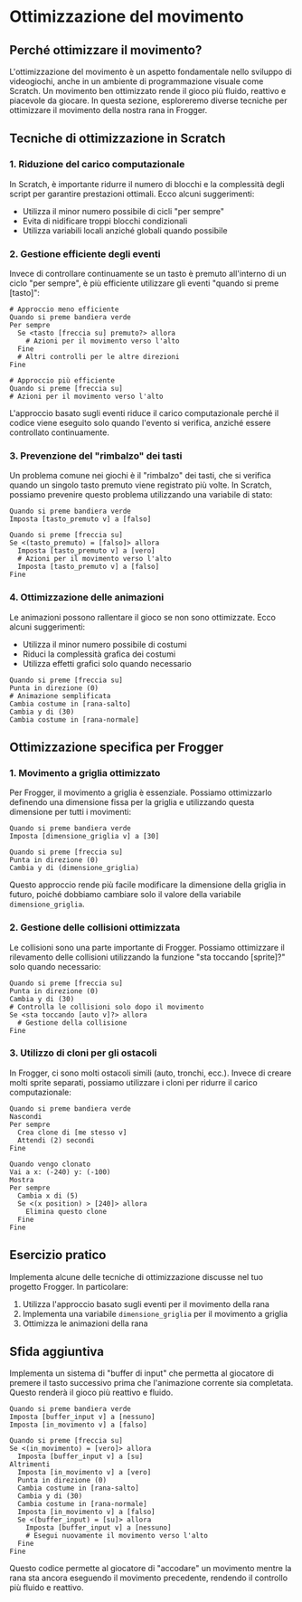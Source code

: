 # Ottimizzazione del movimento

## Perché ottimizzare il movimento?

L'ottimizzazione del movimento è un aspetto fondamentale nello sviluppo di videogiochi, anche in un ambiente di programmazione visuale come Scratch. Un movimento ben ottimizzato rende il gioco più fluido, reattivo e piacevole da giocare. In questa sezione, esploreremo diverse tecniche per ottimizzare il movimento della nostra rana in Frogger.

## Tecniche di ottimizzazione in Scratch

### 1. Riduzione del carico computazionale

In Scratch, è importante ridurre il numero di blocchi e la complessità degli script per garantire prestazioni ottimali. Ecco alcuni suggerimenti:

- Utilizza il minor numero possibile di cicli "per sempre"
- Evita di nidificare troppi blocchi condizionali
- Utilizza variabili locali anziché globali quando possibile

### 2. Gestione efficiente degli eventi

Invece di controllare continuamente se un tasto è premuto all'interno di un ciclo "per sempre", è più efficiente utilizzare gli eventi "quando si preme [tasto]":

```
# Approccio meno efficiente
Quando si preme bandiera verde
Per sempre
  Se <tasto [freccia su] premuto?> allora
    # Azioni per il movimento verso l'alto
  Fine
  # Altri controlli per le altre direzioni
Fine

# Approccio più efficiente
Quando si preme [freccia su]
# Azioni per il movimento verso l'alto
```

L'approccio basato sugli eventi riduce il carico computazionale perché il codice viene eseguito solo quando l'evento si verifica, anziché essere controllato continuamente.

### 3. Prevenzione del "rimbalzo" dei tasti

Un problema comune nei giochi è il "rimbalzo" dei tasti, che si verifica quando un singolo tasto premuto viene registrato più volte. In Scratch, possiamo prevenire questo problema utilizzando una variabile di stato:

```
Quando si preme bandiera verde
Imposta [tasto_premuto v] a [falso]

Quando si preme [freccia su]
Se <(tasto_premuto) = [falso]> allora
  Imposta [tasto_premuto v] a [vero]
  # Azioni per il movimento verso l'alto
  Imposta [tasto_premuto v] a [falso]
Fine
```

### 4. Ottimizzazione delle animazioni

Le animazioni possono rallentare il gioco se non sono ottimizzate. Ecco alcuni suggerimenti:

- Utilizza il minor numero possibile di costumi
- Riduci la complessità grafica dei costumi
- Utilizza effetti grafici solo quando necessario

```
Quando si preme [freccia su]
Punta in direzione (0)
# Animazione semplificata
Cambia costume in [rana-salto]
Cambia y di (30)
Cambia costume in [rana-normale]
```

## Ottimizzazione specifica per Frogger

### 1. Movimento a griglia ottimizzato

Per Frogger, il movimento a griglia è essenziale. Possiamo ottimizzarlo definendo una dimensione fissa per la griglia e utilizzando questa dimensione per tutti i movimenti:

```
Quando si preme bandiera verde
Imposta [dimensione_griglia v] a [30]

Quando si preme [freccia su]
Punta in direzione (0)
Cambia y di (dimensione_griglia)
```

Questo approccio rende più facile modificare la dimensione della griglia in futuro, poiché dobbiamo cambiare solo il valore della variabile `dimensione_griglia`.

### 2. Gestione delle collisioni ottimizzata

Le collisioni sono una parte importante di Frogger. Possiamo ottimizzare il rilevamento delle collisioni utilizzando la funzione "sta toccando [sprite]?" solo quando necessario:

```
Quando si preme [freccia su]
Punta in direzione (0)
Cambia y di (30)
# Controlla le collisioni solo dopo il movimento
Se <sta toccando [auto v]?> allora
  # Gestione della collisione
Fine
```

### 3. Utilizzo di cloni per gli ostacoli

In Frogger, ci sono molti ostacoli simili (auto, tronchi, ecc.). Invece di creare molti sprite separati, possiamo utilizzare i cloni per ridurre il carico computazionale:

```
Quando si preme bandiera verde
Nascondi
Per sempre
  Crea clone di [me stesso v]
  Attendi (2) secondi
Fine

Quando vengo clonato
Vai a x: (-240) y: (-100)
Mostra
Per sempre
  Cambia x di (5)
  Se <(x position) > [240]> allora
    Elimina questo clone
  Fine
Fine
```

## Esercizio pratico

Implementa alcune delle tecniche di ottimizzazione discusse nel tuo progetto Frogger. In particolare:

1. Utilizza l'approccio basato sugli eventi per il movimento della rana
2. Implementa una variabile `dimensione_griglia` per il movimento a griglia
3. Ottimizza le animazioni della rana

## Sfida aggiuntiva

Implementa un sistema di "buffer di input" che permetta al giocatore di premere il tasto successivo prima che l'animazione corrente sia completata. Questo renderà il gioco più reattivo e fluido.

```
Quando si preme bandiera verde
Imposta [buffer_input v] a [nessuno]
Imposta [in_movimento v] a [falso]

Quando si preme [freccia su]
Se <(in_movimento) = [vero]> allora
  Imposta [buffer_input v] a [su]
Altrimenti
  Imposta [in_movimento v] a [vero]
  Punta in direzione (0)
  Cambia costume in [rana-salto]
  Cambia y di (30)
  Cambia costume in [rana-normale]
  Imposta [in_movimento v] a [falso]
  Se <(buffer_input) = [su]> allora
    Imposta [buffer_input v] a [nessuno]
    # Esegui nuovamente il movimento verso l'alto
  Fine
Fine
```

Questo codice permette al giocatore di "accodare" un movimento mentre la rana sta ancora eseguendo il movimento precedente, rendendo il controllo più fluido e reattivo.